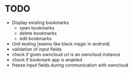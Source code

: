 TODO
====
- Display existing bookmarks
  - open bookmarks
  - delete bookmarks
  - edit bookmarks
- Unit testing (seems like black magic in android) 
- validation of input fields
- check if given owncloud url is an owncloud instance
- check if bookmark app is enabled
- freeze input fields during communication with owncloud

